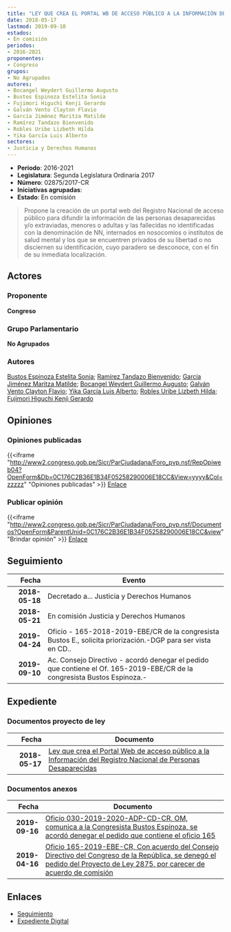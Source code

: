```yaml
---
title: "LEY QUE CREA EL PORTAL WB DE ACCESO PÚBLICO A LA INFORMACIÓN DEL REGISTRO NACIONAL DE PERSONAS DESAPARECIDAS"
date: 2018-05-17
lastmod: 2019-09-10
estados:
- En comisión
periodos:
- 2016-2021
proponentes:
- Congreso
grupos:
- No Agrupados
autores:
- Bocangel Weydert Guillermo Augusto
- Bustos Espinoza Estelita Sonia
- Fujimori Higuchi Kenji Gerardo
- Galván Vento Clayton Flavio
- García Jiménez Maritza Matilde
- Ramírez Tandazo Bienvenido
- Robles Uribe Lizbeth Hilda
- Yika García Luis Alberto
sectores:
- Justicia y Derechos Humanos
---
```

- **Periodo**: 2016-2021
- **Legislatura**: Segunda Legislatura Ordinaria 2017
- **Número**: 02875/2017-CR
- **Iniciativas agrupadas**: 
- **Estado**: En comisión

> Propone la creación de un portal web del Registro Nacional de acceso público para difundir la información de las personas desaparecidas y/o extraviadas, menores o adultas y las fallecidas no identificadas con la denominación de NN, internados en nosocomios o institutos de salud mental y los que se encuentren privados de su libertad o no disciernen su identificación, cuyo paradero se desconoce, con el fin de su inmediata localización.


## Actores

### Proponente

**Congreso**

### Grupo Parlamentario

**No Agrupados**

### Autores

[Bustos Espinoza Estelita Sonia](mailto:mailto:ebustos@congreso.gob.pe); [Ramírez Tandazo Bienvenido](mailto:mailto:bramirez@congreso.gob.pe); [García Jiménez Maritza Matilde](mailto:mailto:mgarciaj@congreso.gob.pe); [Bocangel Weydert Guillermo Augusto](mailto:mailto:gbocangel@congreso.gob.pe); [Galván Vento Clayton Flavio](mailto:mailto:cgalvan@congreso.gob.pe); [Yika García Luis Alberto](mailto:mailto:lyika@congreso.gob.pe); [Robles Uribe Lizbeth Hilda](mailto:mailto:lroblesu@congreso.gob.pe); [Fujimori Higuchi Kenji Gerardo](mailto:mailto:kfujimorih@congreso.gob.pe)

## Opiniones

### Opiniones publicadas

{{<iframe "http://www2.congreso.gob.pe/Sicr/ParCiudadana/Foro_pvp.nsf/RepOpiweb04?OpenForm&Db=0C176C2B36E1B34F05258290006E18CC&View=yyyy&Col=zzzzz" "Opiniones publicadas" >}}
[Enlace](http://www2.congreso.gob.pe/Sicr/ParCiudadana/Foro_pvp.nsf/RepOpiweb04?OpenForm&Db=0C176C2B36E1B34F05258290006E18CC&View=yyyy&Col=zzzzz)

### Publicar opinión

{{<iframe "http://www2.congreso.gob.pe/Sicr/ParCiudadana/Foro_pvp.nsf/Documentos?OpenForm&ParentUnid=0C176C2B36E1B34F05258290006E18CC&view" "Brindar opinión" >}}
[Enlace](http://www2.congreso.gob.pe/Sicr/ParCiudadana/Foro_pvp.nsf/Documentos?OpenForm&ParentUnid=0C176C2B36E1B34F05258290006E18CC&view)


## Seguimiento

| Fecha | Evento |
|------:|--------|
| **2018-05-18** | Decretado a... Justicia y Derechos Humanos |
| **2018-05-21** | En comisión Justicia y Derechos Humanos |
| **2019-04-24** | Oficio - 165-2018-2019-EBE/CR de la congresista Bustos E., solicita priorización.-DGP para ser vista en CD.. |
| **2019-09-10** | Ac. Consejo Directivo - acordó denegar el pedido que contiene el Of. 165-2019-EBE/CR de la congresista Bustos Espinoza.- |

## Expediente

### Documentos proyecto de ley

| Fecha | Documento |
|------:|-----------|
| **2018-05-17** | [Ley que crea el Portal Web de acceso público a la Información del Registro Nacional de Personas Desaparecidas](http://www.leyes.congreso.gob.pe/Documentos/2016_2021/Proyectos_de_Ley_y_de_Resoluciones_Legislativas/PL0287520180517..pdf) |

### Documentos anexos

| Fecha | Documento |
|------:|-----------|
| **2019-09-16** | [Oficio 030-2019-2020-ADP-CD-CR, OM, comunica a la Congresista Bustos Espinoza, se acordó denegar el pedido que contiene el oficio 165](http://www.leyes.congreso.gob.pe/Documentos/2016_2021/Oficios/Oficialia_Mayor/OFICIO-030-2019-2020-ADP-CD-CR.pdf) |
| **2019-04-16** | [Oficio 165-2019-EBE-CR, Con acuerdo del Consejo Directivo del Congreso de la República, se denegó el pedido del Proyecto de Ley 2875, por carecer de acuerdo de comisión](http://www.leyes.congreso.gob.pe/Documentos/2016_2021/Consejo_Directivo/Pedidos_Pase_a_Comision/OFICIO-165-2019-EBE-CR.pdf) |

## Enlaces

- [Seguimiento](http://www2.congreso.gob.pe/Sicr/TraDocEstProc/CLProLey2016.nsf/f7fff46988ca05b1052578e100829cc7/866a966f9d020e78052582900067875d?OpenDocument)
- [Expediente Digital](http://www2.congreso.gob.pe/Sicr/TraDocEstProc/Expvirt_2011.nsf/visbusqptramdoc1621/02875?opendocument)

